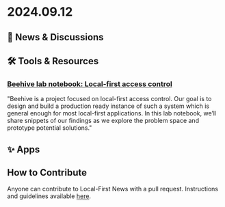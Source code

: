 # 2024.09.12

## 📰 News & Discussions 




## 🛠️ Tools & Resources

### [Beehive lab notebook: Local-first access control](https://www.inkandswitch.com/beehive/notebook/)
"Beehive is a project focused on local-first access control. Our goal is to design and build a production ready instance of such a system which is general enough for most local-first applications. In this lab notebook, we’ll share snippets of our findings as we explore the problem space and prototype potential solutions."


## ✨ Apps




## How to Contribute
Anyone can contribute to Local-First News with a pull request. Instructions and guidelines available [here](https://github.com/localfirstnews/localfirstnews).

